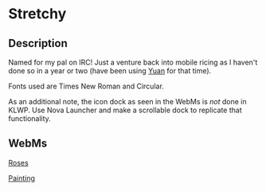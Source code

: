 # Stretchy

## Description
Named for my pal on IRC! Just a venture back into mobile ricing as I haven't done so in a year or two (have been using [Yuan](https://github.com/676339784/kustom/tree/master/Yuan) for that time).

Fonts used are Times New Roman and Circular.

As an additional note, the icon dock as seen in the WebMs is _not_ done in KLWP. Use Nova Launcher and make a scrollable dock to replicate that functionality.

## WebMs

[Roses](https://raw.githubusercontent.com/676339784/676339784.github.io/master/KLWP/Stretchy/roses.webm)

[Painting](https://raw.githubusercontent.com/676339784/676339784.github.io/master/KLWP/Stretchy/painting.webm)
